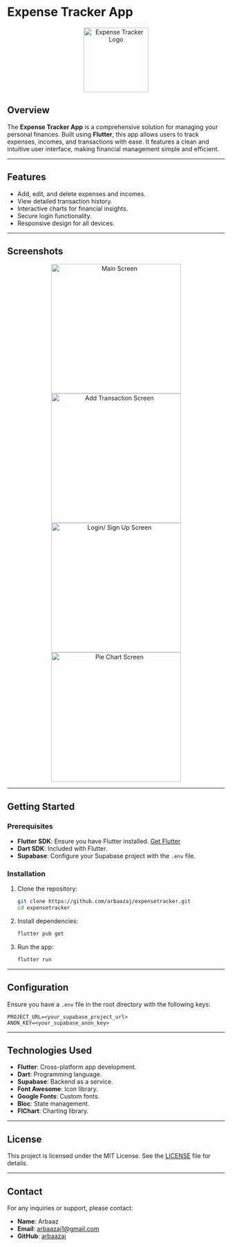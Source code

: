# Expense Tracker App

<p align="center">
  <img src="https://github.com/arbaazaj/expensetracker/raw/master/assets/logo/logo.png" alt="Expense Tracker Logo" width="150px" />
</p>

## Overview

The **Expense Tracker App** is a comprehensive solution for managing your personal finances. Built using **Flutter**, this app allows users to track expenses, incomes, and transactions with ease. It features a clean and intuitive user interface, making financial management simple and efficient.

---

## Features

- Add, edit, and delete expenses and incomes.
- View detailed transaction history.
- Interactive charts for financial insights.
- Secure login functionality.
- Responsive design for all devices.

---

## Screenshots

<p align="center">
  <img src="https://github.com/arbaazaj/expensetracker/raw/master/screenshots/homepage.png?raw=true" alt="Main Screen" width="300px" />
  <img src="https://github.com/arbaazaj/expensetracker/raw/master/screenshots/add_transaction.png?raw=true" alt="Add Transaction Screen" width="300px" />
  <img src="https://github.com/arbaazaj/expensetracker/raw/master/screenshots/login_sign_up_screen.png?raw=true" alt="Login/ Sign Up Screen" width="300px" />
  <img src="https://github.com/arbaazaj/expensetracker/raw/master/screenshots/pie_chart.png?raw=true" alt="Pie Chart Screen" width="300px" />
</p>

---

## Getting Started

### Prerequisites

- **Flutter SDK**: Ensure you have Flutter installed. [Get Flutter](https://flutter.dev/docs/get-started/install)
- **Dart SDK**: Included with Flutter.
- **Supabase**: Configure your Supabase project with the `.env` file.

### Installation

1. Clone the repository:
   ```bash
   git clone https://github.com/arbaazaj/expensetracker.git
   cd expensetracker
   ```

2. Install dependencies:
   ```bash
   flutter pub get
   ```

3. Run the app:
   ```bash
   flutter run
   ```

---

## Configuration

Ensure you have a `.env` file in the root directory with the following keys:

```dotenv
PROJECT_URL=<your_supabase_project_url>
ANON_KEY=<your_supabase_anon_key>
```

---

## Technologies Used

- **Flutter**: Cross-platform app development.
- **Dart**: Programming language.
- **Supabase**: Backend as a service.
- **Font Awesome**: Icon library.
- **Google Fonts**: Custom fonts.
- **Bloc**: State management.
- **FlChart**: Charting library.

---

## License
This project is licensed under the MIT License. See the [LICENSE](https://opensource.org/licenses/MIT) file for details.

---

## Contact

For any inquiries or support, please contact:

- **Name**: Arbaaz
- **Email**: arbaazaj1@gmail.com
- **GitHub**: [arbaazaj](https://github.com/arbaazaj)